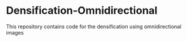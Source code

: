 # Densification-Omnidirectional
This repository contains code for the densification using omnidirectional images
